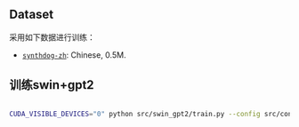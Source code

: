 
## Dataset

采用如下数据进行训练：

- [`synthdog-zh`](https://huggingface.co/datasets/naver-clova-ix/synthdog-zh): Chinese, 0.5M.



## 训练swin+gpt2
```bash

CUDA_VISIBLE_DEVICES="0" python src/swin_gpt2/train.py --config src/config/train_synthdog_gpt2.yaml --exp_version "donut_gpt2_pretrain_exp_0"





```